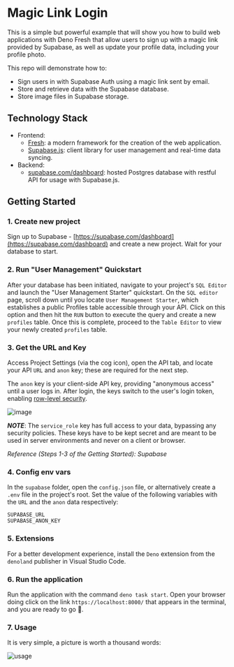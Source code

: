 # Magic Link Login

This is a simple but powerful example that will show you how to build web
applications with Deno Fresh that allow users to sign up with a magic link
provided by Supabase, as well as update your profile data, including your
profile photo.

This repo will demonstrate how to:

- Sign users in with Supabase Auth using a magic link sent by email.
- Store and retrieve data with the Supabase database.
- Store image files in Supabase storage.

## Technology Stack

- Frontend:
  - [Fresh](https://fresh.deno.dev/docs/getting-started): a modern framework for
    the creation of the web application.
  - [Supabase.js](https://supabase.com/docs/library/getting-started): client
    library for user management and real-time data syncing.
- Backend:
  - [supabase.com/dashboard](https://supabase.com/dashboard/): hosted Postgres
    database with restful API for usage with Supabase.js.

## Getting Started

### 1. Create new project

Sign up to Supabase -
[https://supabase.com/dashboard](https://supabase.com/dashboard) and create a
new project. Wait for your database to start.

### 2. Run "User Management" Quickstart

After your database has been initiated, navigate to your project's `SQL Editor`
and launch the "User Management Starter" quickstart. On the `SQL editor` page,
scroll down until you locate `User Management Starter`, which establishes a
public Profiles table accessible through your API. Click on this option and then
hit the `RUN` button to execute the query and create a new `profiles` table.
Once this is complete, proceed to the `Table Editor` to view your newly created
`profiles` table.

### 3. Get the URL and Key

Access Project Settings (via the cog icon), open the API tab, and locate your
API `URL` and `anon` key; these are required for the next step.

The `anon` key is your client-side API key, providing "anonymous access" until a
user logs in. After login, the keys switch to the user's login token, enabling
[row-level security](https://satoricyber.com/postgres-security/postgres-row-level-security/).

![image](https://user-images.githubusercontent.com/10214025/88916245-528c2680-d298-11ea-8a71-708f93e1ce4f.png)

**_NOTE_**: The `service_role` key has full access to your data, bypassing any
security policies. These keys have to be kept secret and are meant to be used in
server environments and never on a client or browser.

_Reference (Steps 1-3 of the Getting Started): Supabase_

### 4. Config env vars

In the `supabase` folder, open the `config.json` file, or alternatively create a
`.env` file in the project's root. Set the value of the following variables with
the `URL` and the `anon` data respectively:

```
SUPABASE_URL
SUPABASE_ANON_KEY
```

### 5. Extensions

For a better development experience, install the `Deno` extension from the
`denoland` publisher in Visual Studio Code.

### 6. Run the application

Run the application with the command `deno task start`. Open your browser doing
click on the link `https://localhost:8000/` that appears in the terminal, and
you are ready to go 🚀.

### 7. Usage

It is very simple, a picture is worth a thousand words:

![usage](https://github.com/FabianMendoza7/magic-link-login/assets/81333325/f61da761-336e-4a81-8c49-164eac17b92b)
